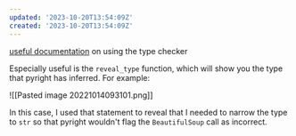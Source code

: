 ```yaml
---
updated: '2023-10-20T13:54:09Z'
created: '2023-10-20T13:54:09Z'
---
```

[useful documentation](https://github.com/microsoft/pyright/blob/main/docs/type-concepts.md#debugging-inferred-types) on using the type checker

Especially useful is the `reveal_type` function, which will show you the type that pyright has inferred. For example:

![[Pasted image 20221014093101.png]]

In this case, I used that statement to reveal that I needed to narrow the type to `str` so that pyright wouldn't flag the `BeautifulSoup` call as incorrect.